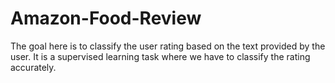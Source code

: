 # Amazon-Food-Review
The goal here is to classify the user rating based on the text provided by the user. It is a supervised learning task where we have to classify the rating accurately. 
